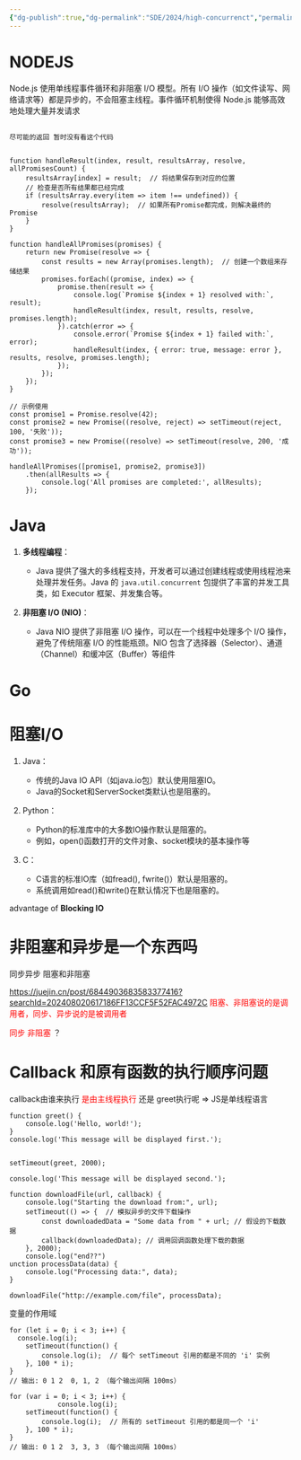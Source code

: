 ```yaml
---
{"dg-publish":true,"dg-permalink":"SDE/2024/high-concurrenct","permalink":"/SDE/2024/high-concurrenct/","title":"High Concurrency","dgHomeLink":true,"dgShowBacklinks":true,"dgShowFileTree":true,"dgEnableSearch":true,"dgShowToc":true,"dgShowTags":true}
---
```



# NODEJS

Node.js 使用单线程事件循环和非阻塞 I/O 模型。所有 I/O 操作（如文件读写、网络请求等）都是异步的，不会阻塞主线程。事件循环机制使得 Node.js 能够高效地处理大量并发请求

```JS  

尽可能的返回 暂时没有看这个代码 


function handleResult(index, result, resultsArray, resolve, allPromisesCount) {
    resultsArray[index] = result;  // 将结果保存到对应的位置
    // 检查是否所有结果都已经完成
    if (resultsArray.every(item => item !== undefined)) {
        resolve(resultsArray);  // 如果所有Promise都完成，则解决最终的Promise
    }
}

function handleAllPromises(promises) {
    return new Promise(resolve => {
        const results = new Array(promises.length);  // 创建一个数组来存储结果
        promises.forEach((promise, index) => {
            promise.then(result => {
                console.log(`Promise ${index + 1} resolved with:`, result);
                handleResult(index, result, results, resolve, promises.length);
            }).catch(error => {
                console.error(`Promise ${index + 1} failed with:`, error);
                handleResult(index, { error: true, message: error }, results, resolve, promises.length);
            });
        });
    });
}

// 示例使用
const promise1 = Promise.resolve(42);
const promise2 = new Promise((resolve, reject) => setTimeout(reject, 100, '失败'));
const promise3 = new Promise((resolve) => setTimeout(resolve, 200, '成功'));

handleAllPromises([promise1, promise2, promise3])
    .then(allResults => {
        console.log('All promises are completed:', allResults);
    });

```




# Java

1. **多线程编程**：
    
    - Java 提供了强大的多线程支持，开发者可以通过创建线程或使用线程池来处理并发任务。Java 的 `java.util.concurrent` 包提供了丰富的并发工具类，如 Executor 框架、并发集合等[](https://cloud.tencent.com/developer/article/2157765)[](https://juejin.cn/post/6844904054120792071)。
    
2. **非阻塞 I/O (NIO)**：
    
    - Java NIO 提供了非阻塞 I/O 操作，可以在一个线程中处理多个 I/O 操作，避免了传统阻塞 I/O 的性能瓶颈。NIO 包含了选择器（Selector）、通道（Channel）和缓冲区（Buffer）等组件[](https://cloud.tencent.com/developer/article/2157765)




# Go





# 阻塞I/O
1. Java：
    
    - 传统的Java IO API（如java.io包）默认使用阻塞IO[](https://cloud.baidu.com/article/3277560)。
    - Java的Socket和ServerSocket类默认也是阻塞的。
    
2. Python：
    
    - Python的标准库中的大多数IO操作默认是阻塞的。
    - 例如，open()函数打开的文件对象、socket模块的基本操作等
    
2. C：
    
    - C语言的标准IO库（如fread(), fwrite()）默认是阻塞的。
    - 系统调用如read()和write()在默认情况下也是阻塞的。


advantage of **Blocking IO**




# 非阻塞和异步是一个东西吗

同步异步 阻塞和非阻塞

https://juejin.cn/post/6844903683583377416?searchId=202408020617186FF13CCF5F52FAC4972C
<span style="color:rgb(255, 0, 0)">阻塞、非阻塞说的是调用者，同步、异步说的是被调用者</span>

<span style="color:rgb(255, 0, 0)">同步 非阻塞 </span>？





# Callback 和原有函数的执行顺序问题 


callback由谁来执行
<span style="color:rgb(255, 0, 0)">是由主线程执行</span>  还是 greet执行呢    => JS是单线程语言

```
function greet() {
    console.log('Hello, world!');
}
console.log('This message will be displayed first.');


setTimeout(greet, 2000);

console.log('This message will be displayed second.');

```


```Js
function downloadFile(url, callback) {
    console.log("Starting the download from:", url);
    setTimeout(() => {  // 模拟异步的文件下载操作
        const downloadedData = "Some data from " + url; // 假设的下载数据
        callback(downloadedData); // 调用回调函数处理下载的数据
    }, 2000);
    console.log("end??")
unction processData(data) {
    console.log("Processing data:", data);
}

downloadFile("http://example.com/file", processData);

```



变量的作用域

```
for (let i = 0; i < 3; i++) {
  console.log(i);
    setTimeout(function() {
        console.log(i);  // 每个 setTimeout 引用的都是不同的 'i' 实例
    }, 100 * i);
}
// 输出: 0 1 2  0, 1, 2 （每个输出间隔 100ms）

for (var i = 0; i < 3; i++) {
            console.log(i);
    setTimeout(function() {
        console.log(i);  // 所有的 setTimeout 引用的都是同一个 'i'
    }, 100 * i);
}
// 输出: 0 1 2  3, 3, 3 （每个输出间隔 100ms）
```




